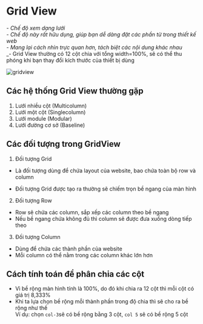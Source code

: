 # Grid View
_- Chế độ xem dạng lưới_<br>
_- Chế độ này rất hữu dụng, giúp bạn dễ dàng đặt các phần từ trong thiết kế web_<br>
_- Mang lại cách nhìn trực quan hơn, tách biệt các nội dung khác nhau_<br>
_- Grid View thường có 12 cột chia với tổng width=100%, sẽ có thể thu phóng khi bạn thay đổi kích thước của thiết bị dùng

![gridview](https://i.imgur.com/hgbhBap.png)

## Các hệ thống Grid View thường gặp
1. Lưới nhiều cột (Multicolumn)
2. Lưới một cột (Singlecolumn)
3. Lưới module (Modular) 
4. Lưới đường cơ sở (Baseline)

## Các đối tượng trong GridView
1. Đối tượng Grid
- Là đối tượng dùng để chứa layout của website, bao chứa toàn bộ row và column<br>

- Đối tượng Grid được tạo ra thường sẽ chiếm trọn bề ngang của màn hình
2. Đối tượng Row
- Row sẽ chứa các column, sắp xếp các column theo bề ngang
- Nếu bề ngang chứa không đủ thì column sẽ được đưa xuống dòng tiếp theo
3. Đối tượng Column
- Dùng để chứa các thành phần của website
- Mỗi column có thể nằm trong các column khác lớn hơn

## Cách tính toán để phân chia các cột 
- Vì bề rộng màn hình tính là 100%, do đó khi chia ra 12 cột thì mỗi cột có giá trị 8,333%
- Khi ta lựa chọn bề rộng mỗi thành phần trong độ chia thì sẽ cho ra bề rộng như thế<br>
Ví dụ: chọn `col-3`sẽ có bề rộng bằng 3 cột, `col 5` sẽ có bề rộng 5 cột